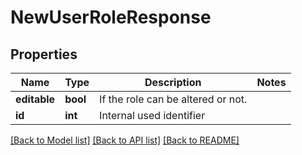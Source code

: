 # NewUserRoleResponse

## Properties
Name | Type | Description | Notes
------------ | ------------- | ------------- | -------------
**editable** | **bool** | If the role can be altered or not. | 
**id** | **int** | Internal used identifier | 

[[Back to Model list]](../README.md#documentation-for-models) [[Back to API list]](../README.md#documentation-for-api-endpoints) [[Back to README]](../README.md)


